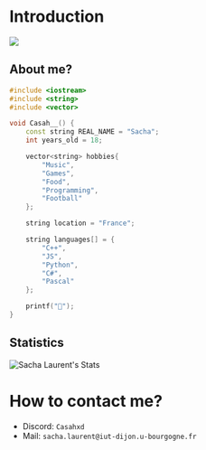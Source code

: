 # Introduction
<img src="https://media.giphy.com/media/9lyuDkgZJ4OBO/giphy.gif" heigth="50px">

## About me?

```cpp
#include <iostream>
#include <string>
#include <vector>

void Casah__() {
	const string REAL_NAME = "Sacha";
	int years_old = 18;

	vector<string> hobbies{
		"Music",
		"Games",
		"Food",
		"Programming",
		"Football"
	};

	string location = "France";

	string languages[] = {
		"C++",
		"JS",
		"Python",
		"C#",
		"Pascal"
	};

	printf("👋");
}
```

## Statistics
![Sacha Laurent's Stats](https://github-readme-stats.vercel.app/api?username=CasahDev&theme=github_dark&show_icons=true&hide_border=true&count_private=true)

# How to contact me?
* Discord: ``Casahxd``
* Mail: ``sacha.laurent@iut-dijon.u-bourgogne.fr``
